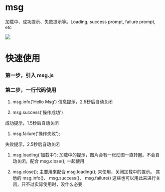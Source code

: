 # msg
加载中、成功提示、失败提示等。Loading, success prompt, failure prompt, etc

![](https://res.weiunity.com/msg/images/all.png)

# 快速使用
### 第一步，引入 msg.js 
<script src="./msg.js"></script>
### 第二步，一行代码使用
1. msg.info('Hello Msg')
信息提示，2.5秒后自动关闭

1. msg.success('操作成功')

成功提示，1.5秒后自动关闭

1. msg.failure('操作失败');

失败提示，2.5秒后自动关闭

1. msg.loading('加载中');
加载中的提示，图片会有一张动图一直转圈。不会自动关闭，配合 msg.close(); 一起使用

1. msg.close();
主要用来配合 msg.loading(); 来使用，关闭加载中的提示。
其他的 msg.info()、 msg.success()、 msg.failure() 这些也可以用此来进行关闭，只不过实际使用时，没什么必要
